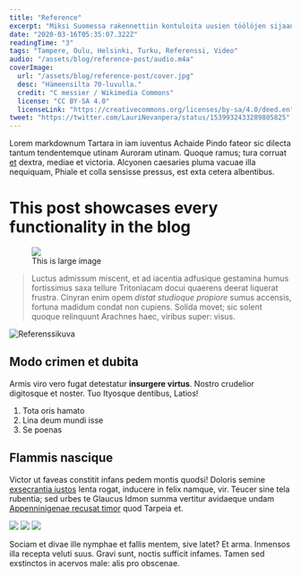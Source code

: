 ```yaml
---
title: "Reference"
excerpt: "Miksi Suomessa rakennettiin kontuloita uusien töölöjen sijaan 60-70 luvuilla?"
date: "2020-03-16T05:35:07.322Z"
readingTime: "3"
tags: "Tampere, Oulu, Helsinki, Turku, Referenssi, Video"
audio: "/assets/blog/reference-post/audio.m4a"
coverImage:
  url: "/assets/blog/reference-post/cover.jpg"
  desc: "Hämeensilta 70-luvulla."
  credit: "C messier / Wikimedia Commons"
  license: "CC BY-SA 4.0"
  licenseLink: "https://creativecommons.org/licenses/by-sa/4.0/deed.en"
tweet: "https://twitter.com/LauriNevanpera/status/1539932433289805825"
---
```


Lorem markdownum Tartara in iam iuventus Achaide Pindo fateor sic dilecta tantum
tendentemque utinam Auroram utinam. Quoque ramus; tura corruat
[et](http://exigit-et.io/) dextra, mediae et victoria. Alcyonen caesaries pluma
vacuae illa nequiquam, Phiale et colla sensisse pressus, est exta cetera
albentibus.

# This post showcases every functionality in the blog

<figure>
  <img src="/assets/blog/reference-post/cover.jpg" />
  <figcaption>This is large image</figcaption>
</figure>

> Luctus admissum miscent, et ad iacentia adfusique gestamina humus fortissimus
> saxa tellure Tritoniacam docui quaerens deerat liquerat frustra. Cinyran enim
> opem _distat studioque propiore_ sumus accensis, fortuna madidum condat non
> cupiens. Solida movet; sic solent quoque relinquunt Arachnes haec, viribus
> super: visus.

![Referenssikuva](/assets/blog/reference-post/cover.jpg)

## Modo crimen et dubita

Armis viro vero fugat detestatur **insurgere virtus**. Nostro crudelior
digitosque et noster. Tuo Ityosque dentibus, Latios!

1. Tota oris hamato
2. Lina deum mundi isse
3. Se poenas

## Flammis nascique

Victor ut faveas constitit infans pedem montis quodsi! Doloris semine
[exsecrantia iustos](http://suo.com/atramnisi) lenta rogat, inducere in felix
namque, vir. Teucer sine tela rubentia; sed urbes te Glaucus Idmon summa
vertitur avidaeque undam [Appenninigenae recusat
timor](http://deum.net/non-parte) quod Tarpeia et.

<native-gallery-wrapper>
  <native-gallery>
    <img src="/assets/blog/reference-post/cover.jpg" id="img1" />
    <img src="/assets/blog/reference-post/cover.jpg" id="img2" />
    <img src="/assets/blog/reference-post/cover.jpg" id="img3" />
  </native-gallery>
</native-gallery-wrapper>

Sociam et divae ille nymphae et fallis mentem, sive latet? Et arma. Inmensos
illa recepta veluti suus. Gravi sunt, noctis sufficit infames. Tamen sed
exstinctos in acervos male: alis pro obscenae.
